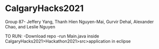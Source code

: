 # CalgaryHacks2021
Group 87- Jeffery Yang, Thanh Hien Nguyen-Mai, Gurvir Dehal, Alexander  Chao, and Leslie Nguyen


TO RUN:
-Download repo
-run Main.java inside CalgaryHacks2021>Hackathon2021>src>application in eclipse
